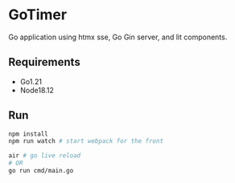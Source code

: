 # GoTimer

Go application using htmx sse, Go Gin server, and lit components.

## Requirements

- Go1.21
- Node18.12

## Run

```bash
npm install
npm run watch # start webpack for the front

air # go live reload
# OR
go run cmd/main.go
```
